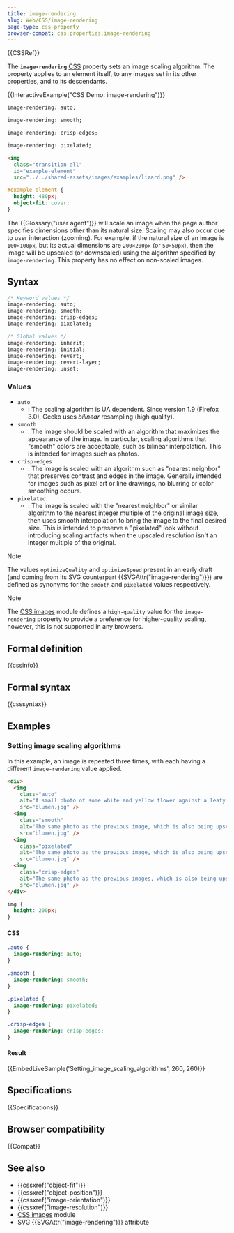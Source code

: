 ```yaml
---
title: image-rendering
slug: Web/CSS/image-rendering
page-type: css-property
browser-compat: css.properties.image-rendering
---
```


{{CSSRef}}

The **`image-rendering`** [CSS](/en-US/docs/Web/CSS) property sets an image scaling algorithm. The property applies to an element itself, to any images set in its other properties, and to its descendants.

{{InteractiveExample("CSS Demo: image-rendering")}}

```css interactive-example-choice
image-rendering: auto;
```

```css interactive-example-choice
image-rendering: smooth;
```

```css interactive-example-choice
image-rendering: crisp-edges;
```

```css interactive-example-choice
image-rendering: pixelated;
```

```html interactive-example
<img
  class="transition-all"
  id="example-element"
  src="../../shared-assets/images/examples/lizard.png" />
```

```css interactive-example
#example-element {
  height: 480px;
  object-fit: cover;
}
```

The {{Glossary("user agent")}} will scale an image when the page author specifies dimensions other than its natural size. Scaling may also occur due to user interaction (zooming). For example, if the natural size of an image is `100×100px`_,_ but its actual dimensions are `200×200px` (or `50×50px`), then the image will be upscaled (or downscaled) using the algorithm specified by `image-rendering`. This property has no effect on non-scaled images.

## Syntax

```css
/* Keyword values */
image-rendering: auto;
image-rendering: smooth;
image-rendering: crisp-edges;
image-rendering: pixelated;

/* Global values */
image-rendering: inherit;
image-rendering: initial;
image-rendering: revert;
image-rendering: revert-layer;
image-rendering: unset;
```

### Values

- `auto`
  - : The scaling algorithm is UA dependent. Since version 1.9 (Firefox 3.0), Gecko uses _bilinear_ resampling (high quality).
- `smooth`
  - : The image should be scaled with an algorithm that maximizes the appearance of the image. In particular, scaling algorithms that "smooth" colors are acceptable, such as bilinear interpolation. This is intended for images such as photos.
- `crisp-edges`
  - : The image is scaled with an algorithm such as "nearest neighbor" that preserves contrast and edges in the image. Generally intended for images such as pixel art or line drawings, no blurring or color smoothing occurs.
- `pixelated`
  - : The image is scaled with the "nearest neighbor" or similar algorithm to the nearest integer multiple of the original image size, then uses smooth interpolation to bring the image to the final desired size. This is intended to preserve a "pixelated" look without introducing scaling artifacts when the upscaled resolution isn't an integer multiple of the original.

> [!NOTE]
> The values `optimizeQuality` and `optimizeSpeed` present in an early draft (and coming from its SVG counterpart {{SVGAttr("image-rendering")}}) are defined as synonyms for the `smooth` and `pixelated` values respectively.

> [!NOTE]
> The [CSS images](/en-US/docs/Web/CSS/CSS_images) module defines a `high-quality` value for the `image-rendering` property to provide a preference for higher-quality scaling, however, this is not supported in any browsers.

## Formal definition

{{cssinfo}}

## Formal syntax

{{csssyntax}}

## Examples

### Setting image scaling algorithms

In this example, an image is repeated three times, with each having a different `image-rendering` value applied.

```html hidden
<div>
  <img
    class="auto"
    alt="A small photo of some white and yellow flower against a leafy green background. The image is about 33% smaller than the size it is being displayed at. This upscaling causes the image to appear blurry, with notable soft edges between objects."
    src="blumen.jpg" />
  <img
    class="smooth"
    alt="The same photo as the previous image, which is also being upscaled the same amount. Browsers that support the smooth value for the image-rendering property display the image with the maximize appearance."
    src="blumen.jpg" />
  <img
    class="pixelated"
    alt="The same photo as the previous image, which is also being upscaled the same amount. Browsers that support the pixelated value for the image-rendering property display the image as very pixelated. Individual pixels are clearly visible and edges appear much sharper."
    src="blumen.jpg" />
  <img
    class="crisp-edges"
    alt="The same photo as the previous images, which is also being upscaled the same amount. Browsers that support the crisp-edges value for the image-rendering property display the image as very pixelated. In these examples, there is virtually no perceivable difference between the pixelated and crisp-edges versions."
    src="blumen.jpg" />
</div>
```

```css hidden
img {
  height: 200px;
}
```

#### CSS

```css
.auto {
  image-rendering: auto;
}

.smooth {
  image-rendering: smooth;
}

.pixelated {
  image-rendering: pixelated;
}

.crisp-edges {
  image-rendering: crisp-edges;
}
```

#### Result

{{EmbedLiveSample('Setting_image_scaling_algorithms', 260, 260)}}

## Specifications

{{Specifications}}

## Browser compatibility

{{Compat}}

## See also

- {{cssxref("object-fit")}}
- {{cssxref("object-position")}}
- {{cssxref("image-orientation")}}
- {{cssxref("image-resolution")}}
- [CSS images](/en-US/docs/Web/CSS/CSS_images) module
- SVG {{SVGAttr("image-rendering")}} attribute
